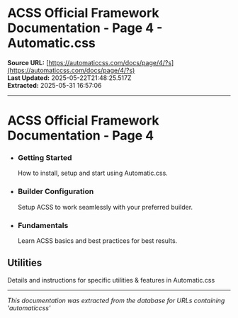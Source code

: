 # ACSS Official Framework Documentation - Page 4 - Automatic.css

**Source URL:** [https://automaticcss.com/docs/page/4/?s](https://automaticcss.com/docs/page/4/?s)  
**Last Updated:** 2025-05-22T21:48:25.517Z  
**Extracted:** 2025-05-31 16:57:06

---

# ACSS Official Framework Documentation - Page 4

*   ### Getting Started
    
    How to install, setup and start using Automatic.css.
    
*   ### Builder Configuration
    
    Setup ACSS to work seamlessly with your preferred builder.
    
*   ### Fundamentals
    
    Learn ACSS basics and best practices for best results.
    

## Utilities

Details and instructions for specific utilities & features in Automatic.css

---

*This documentation was extracted from the database for URLs containing 'automaticcss'*
